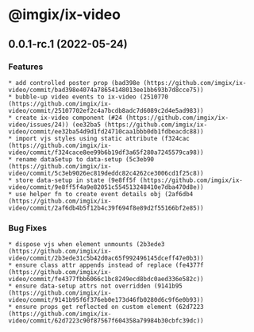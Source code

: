 # @imgix/ix-video

## 0.0.1-rc.1 (2022-05-24)

### Features

    * add controlled poster prop (bad398e (https://github.com/imgix/ix-video/commit/bad398e4074a78654148013ee1bb693b7d8cce75))
    * bubble-up video events to ix-video (2510770 (https://github.com/imgix/ix-video/commit/25107702ef2c4a7bcdb8adc7d6089c2d4e5ad983))
    * create ix-video component (#24 (https://github.com/imgix/ix-video/issues/24)) (ee32ba5 (https://github.com/imgix/ix-video/commit/ee32ba54d9d1fd24710caa1bbb0db1fdbeacdc88))
    * import vjs styles using static attribute (f324cac (https://github.com/imgix/ix-video/commit/f324cace8ee99b6b19df3a65f280a7245579ca98))
    * rename dataSetup to data-setup (5c3eb90 (https://github.com/imgix/ix-video/commit/5c3eb9026ec819deddc82c4262ce3006cd1f25c8))
    * store data-setup in state (9e8ff5f (https://github.com/imgix/ix-video/commit/9e8ff5f4a9e82051c554513248410e7dba470d8e))
    * use helper fn to create event details obj (2af6db4 (https://github.com/imgix/ix-video/commit/2af6db4b5f12b4c39f694f8e89d2f55166bf2e85))

### Bug Fixes

    * dispose vjs when element unmounts (2b3ede3 (https://github.com/imgix/ix-video/commit/2b3ede31c5b42d0ac65f992496145dceff47e0b3))
    * ensure class attr appends instead of replace (fe4377f (https://github.com/imgix/ix-video/commit/fe4377fbb6066c1bc8249ecd8bdc0aed336e582c))
    * ensure data-setup attrs not overridden (9141b95 (https://github.com/imgix/ix-video/commit/9141b95f6f376eb0e173d46fb0280d6c9f6e0b93))
    * ensure props get reflected on custom element (62d7223 (https://github.com/imgix/ix-video/commit/62d7223c90f87567f604358a79984b30cbfc39dc))

